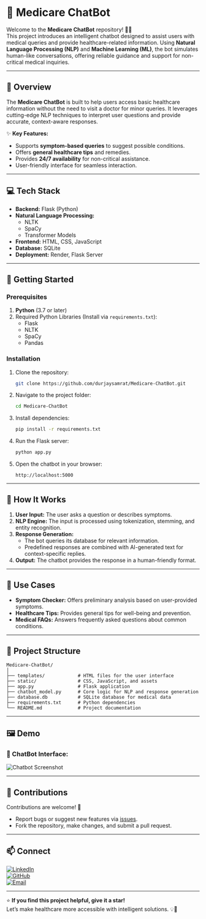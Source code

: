 # 💬 Medicare ChatBot  

Welcome to the **Medicare ChatBot** repository! 🤖💊  
This project introduces an intelligent chatbot designed to assist users with medical queries and provide healthcare-related information. Using **Natural Language Processing (NLP)** and **Machine Learning (ML)**, the bot simulates human-like conversations, offering reliable guidance and support for non-critical medical inquiries.  

---

## 🌟 Overview  

The **Medicare ChatBot** is built to help users access basic healthcare information without the need to visit a doctor for minor queries. It leverages cutting-edge NLP techniques to interpret user questions and provide accurate, context-aware responses.  

✨ **Key Features:**  
- Supports **symptom-based queries** to suggest possible conditions.  
- Offers **general healthcare tips** and remedies.  
- Provides **24/7 availability** for non-critical assistance.  
- User-friendly interface for seamless interaction.  

---

## 💻 Tech Stack  

- **Backend:** Flask (Python)  
- **Natural Language Processing:**  
  - NLTK  
  - SpaCy  
  - Transformer Models  
- **Frontend:** HTML, CSS, JavaScript  
- **Database:** SQLite  
- **Deployment:** Render, Flask Server  

---

## 🚀 Getting Started  

### Prerequisites  

1. **Python** (3.7 or later)  
2. Required Python Libraries (Install via `requirements.txt`):  
   - Flask  
   - NLTK  
   - SpaCy  
   - Pandas  

### Installation  

1. Clone the repository:  
   ```bash  
   git clone https://github.com/durjaysamrat/Medicare-ChatBot.git  
   ```  

2. Navigate to the project folder:  
   ```bash  
   cd Medicare-ChatBot  
   ```  

3. Install dependencies:  
   ```bash  
   pip install -r requirements.txt  
   ```  

4. Run the Flask server:  
   ```bash  
   python app.py  
   ```  

5. Open the chatbot in your browser:  
   ```  
   http://localhost:5000  
   ```  

---

## 🧠 How It Works  

1. **User Input:** The user asks a question or describes symptoms.  
2. **NLP Engine:** The input is processed using tokenization, stemming, and entity recognition.  
3. **Response Generation:**  
   - The bot queries its database for relevant information.  
   - Predefined responses are combined with AI-generated text for context-specific replies.  
4. **Output:** The chatbot provides the response in a human-friendly format.  

---

## 🎯 Use Cases  

- **Symptom Checker:** Offers preliminary analysis based on user-provided symptoms.  
- **Healthcare Tips:** Provides general tips for well-being and prevention.  
- **Medical FAQs:** Answers frequently asked questions about common conditions.  

---

## 📂 Project Structure  

```
Medicare-ChatBot/
│
├── templates/            # HTML files for the user interface
├── static/               # CSS, JavaScript, and assets
├── app.py                # Flask application
├── chatbot_model.py      # Core logic for NLP and response generation
├── database.db           # SQLite database for medical data
├── requirements.txt      # Python dependencies
└── README.md             # Project documentation
```

---

## 🖼️ Demo  

### 🌟 ChatBot Interface:  
![Chatbot Screenshot]([https://via.placeholder.com/800x400?text=Chatbot+Interface](https://github.com/durjaysamrat/Medicare-ChatBot/blob/main/IBM%20WATSON%20Web%20Page.png))  

---

## 🤝 Contributions  

Contributions are welcome! 🎉  
- Report bugs or suggest new features via [issues](https://github.com/durjaysamrat/Medicare-ChatBot/issues).  
- Fork the repository, make changes, and submit a pull request.  

---

## 📫 Connect  

[![LinkedIn](https://img.shields.io/badge/LinkedIn-%230077B5?style=for-the-badge&logo=linkedin&logoColor=white)](https://linkedin.com/in/durjay-samrat)  
[![GitHub](https://img.shields.io/badge/GitHub-%23121011?style=for-the-badge&logo=github&logoColor=white)](https://github.com/durjaysamrat)  
[![Email](https://img.shields.io/badge/Email-D14836?style=for-the-badge&logo=gmail&logoColor=white)](mailto:durjaysamratn36@gmail.com)  

---

⭐ **If you find this project helpful, give it a star!**  
Let’s make healthcare more accessible with intelligent solutions. 💡💊  
